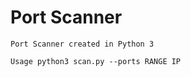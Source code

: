 # Port Scanner
````````
Port Scanner created in Python 3
``````````````
`````````
Usage python3 scan.py --ports RANGE IP
`````````
